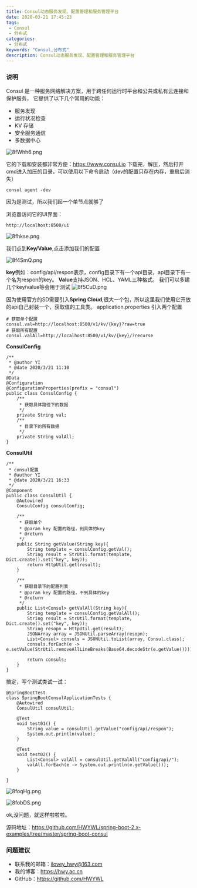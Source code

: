 ```yaml
---
title: Consul动态服务发现、配置管理和服务管理平台
date: 2020-03-21 17:45:23
tags: 
 - Consul
 - 分布式
categories: 
 - 分布式
keywords: "Consul,分布式"
description: Consul动态服务发现、配置管理和服务管理平台
---
```


### 说明
Consul 是一种服务网络解决方案，用于跨任何运行时平台和公共或私有云连接和保护服务，
它提供了以下几个常用的功能：
- 服务发现
- 运行状况检查
- KV 存储
- 安全服务通信
- 多数据中心

![8fWhh6.png](https://s1.ax1x.com/2020/03/21/8fWhh6.png)


它的下载和安装都非常方便：https://www.consul.io
下载完，解压，然后打开cmd进入加压的目录，可以使用以下命令启动（dev的配置只存在内存，重启后消失）
```
consul agent -dev
```
因为是测试，所以我们起一个单节点就够了

浏览器访问它的UI界面：
```
http://localhost:8500/ui
```

![8fhkse.png](https://s1.ax1x.com/2020/03/21/8fhkse.png)

我们点到**Key/Value**,点击添加我们的配置

![8f4SmQ.png](https://s1.ax1x.com/2020/03/21/8f4SmQ.png)

**key**例如：config/api/respon表示，config目录下有一个api目录，api目录下有一个名为respon的key。
**Value**支持JSON、HCL、YAML三种格式。
我们可以多建几个key/value等会用于测试
![8f5CuD.png](https://s1.ax1x.com/2020/03/21/8f5CuD.png)

因为使用官方的SD需要引入**Spring Cloud**,很大一个包，所以这里我们使用它开放的api自己封装一个，获取值的工具类。
application.properties 引入两个配置
```
# 获取单个配置
consul.val=http://localhost:8500/v1/kv/{key}?raw=true
# 获取所有配置
consul.valAll=http://localhost:8500/v1/kv/{key}/?recurse
```

**ConsulConfig**
```
/**
 * @author YI
 * @date 2020/3/21 11:10
 */
@Data
@Configuration
@ConfigurationProperties(prefix = "consul")
public class ConsulConfig {
    /**
     * 获取具体路径下的数据
     */
    private String val;
    /**
     * 目录下的所有数据
     */
    private String valAll;
}
```

**ConsulUtil**
```
/**
 * consul配置
 * @author YI
 * @date 2020/3/21 16:33
 */
@Component
public class ConsulUtil {
    @Autowired
    ConsulConfig consulConfig;

    /**
     * 获取单个
     * @param key 配置的路径，到具体的key
     * @return
     */
    public String getValue(String key){
        String template = consulConfig.getVal();
        String result = StrUtil.format(template, Dict.create().set("key", key));
        return HttpUtil.get(result);
    }

    /**
     * 获取目录下的配置列表
     * @param key 配置的路径，不到具体的key
     * @return
     */
    public List<Consul> getValAll(String key){
        String template = consulConfig.getValAll();
        String result = StrUtil.format(template, Dict.create().set("key", key));
        String resopn = HttpUtil.get(result);
        JSONArray array = JSONUtil.parseArray(resopn);
        List<Consul> consuls = JSONUtil.toList(array, Consul.class);
        consuls.forEach(e -> e.setValue(StrUtil.removeAllLineBreaks(Base64.decodeStr(e.getValue()))));

        return consuls;
    }
}
```

搞定，写个测试类试一试：
```
@SpringBootTest
class SpringBootConsulApplicationTests {
    @Autowired
    ConsulUtil consulUtil;

    @Test
    void test01() {
        String value = consulUtil.getValue("config/api/respon");
        System.out.println(value);
    }

    @Test
    void test02() {
        List<Consul> valAll = consulUtil.getValAll("config/api/");
        valAll.forEach(e -> System.out.println(e.getValue()));
    }

}
```
![8foqHg.png](https://s1.ax1x.com/2020/03/21/8foqHg.png)

![8fobDS.png](https://s1.ax1x.com/2020/03/21/8fobDS.png)

ok,没问题，就这样啦啦啦。

源码地址：https://github.com/HWYWL/spring-boot-2.x-examples/tree/master/spring-boot-consul
### 问题建议

- 联系我的邮箱：ilovey_hwy@163.com
- 我的博客：https://hwy.ac.cn
- GitHub：https://github.com/HWYWL